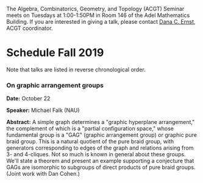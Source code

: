 The Algebra, Combinatorics, Geometry, and Topology (ACGT) Seminar meets on Tuesdays at 1:00-1:50PM in Room 146 of the Adel Mathematics Building. If you are interested in giving a talk, please contact [Dana C. Ernst](http://danaernst.com), ACGT coordinator.

# Schedule Fall 2019 #

Note that talks are listed in reverse chronological order.

### On graphic arrangement groups

**Date:** October 22

**Speaker:** Michael Falk (NAU)

**Abstract:** A simple graph determines a "graphic hyperplane arrangement," the complement of which is a "partial configuration space," whose fundamental group is a "GAG" (graphic arrangement group) or graphic pure braid group. This is a natural quotient of the pure braid group, with generators corresponding to edges of the graph and relations arising from 3- and 4-cliques. Not so much is known in general about these groups. We'll state a theorem and present an example supporting a conjecture that GAGs are isomorphic to subgroups of direct products of pure braid groups. (Joint work with Dan Cohen.)

